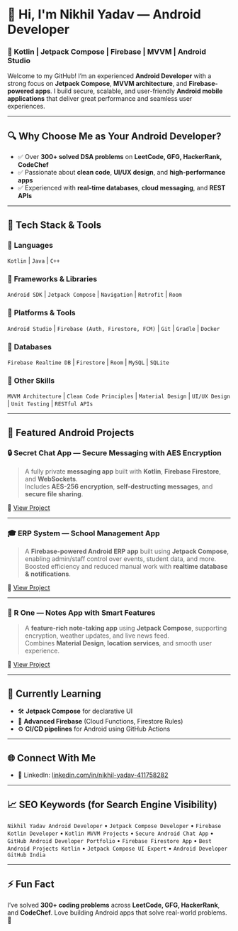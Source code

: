 # 👋 Hi, I'm Nikhil Yadav — Android Developer  
### 🚀 Kotlin | Jetpack Compose | Firebase | MVVM | Android Studio

Welcome to my GitHub! I’m an experienced **Android Developer** with a strong focus on **Jetpack Compose**, **MVVM architecture**, and **Firebase-powered apps**. I build secure, scalable, and user-friendly **Android mobile applications** that deliver great performance and seamless user experiences.

---

## 🔍 Why Choose Me as Your Android Developer?  
- ✅ Over **300+ solved DSA problems** on **LeetCode, GFG, HackerRank, CodeChef**  
- ✅ Passionate about **clean code**, **UI/UX design**, and **high-performance apps**  
- ✅ Experienced with **real-time databases**, **cloud messaging**, and **REST APIs**

---

## 💼 Tech Stack & Tools  

### 🔹 **Languages**
`Kotlin` | `Java` | `C++`

### 🔹 **Frameworks & Libraries**
`Android SDK` | `Jetpack Compose` | `Navigation` | `Retrofit` | `Room`

### 🔹 **Platforms & Tools**
`Android Studio` | `Firebase (Auth, Firestore, FCM)` | `Git` | `Gradle` | `Docker`

### 🔹 **Databases**
`Firebase Realtime DB` | `Firestore` | `Room` | `MySQL` | `SQLite`

### 🔹 **Other Skills**
`MVVM Architecture` | `Clean Code Principles` | `Material Design` | `UI/UX Design` | `Unit Testing` | `RESTful APIs`

---

## 📱 Featured Android Projects  

### 🔒 Secret Chat App — Secure Messaging with AES Encryption  
> A fully private **messaging app** built with **Kotlin**, **Firebase Firestore**, and **WebSockets**.  
> Includes **AES-256 encryption**, **self-destructing messages**, and **secure file sharing**.

🔗 [View Project](https://github.com/Nikhil-Dev-R/Secret-Chat-Demo)

---

### 🎓 ERP System — School Management App  
> A **Firebase-powered Android ERP app** built using **Jetpack Compose**, enabling admin/staff control over events, student data, and more.  
> Boosted efficiency and reduced manual work with **realtime database & notifications**.

🔗 [View Project](https://github.com/Nikhil-Dev-R/ERP)

---

### 📝 R One — Notes App with Smart Features  
> A **feature-rich note-taking app** using **Jetpack Compose**, supporting encryption, weather updates, and live news feed.  
> Combines **Material Design**, **location services**, and smooth user experience.

🔗 [View Project](https://github.com/Nikhil-Dev-R/R-One)

---

## 🌱 Currently Learning  
- 🛠 **Jetpack Compose** for declarative UI  
- 🔐 **Advanced Firebase** (Cloud Functions, Firestore Rules)  
- ⚙️ **CI/CD pipelines** for Android using GitHub Actions  

---

## 🌐 Connect With Me  
- 💼 LinkedIn: [linkedin.com/in/nikhil-yadav-411758282](https://www.linkedin.com/in/nikhil-yadav-411758282?trk=contact-info)

---

## 📈 SEO Keywords (for Search Engine Visibility)

`Nikhil Yadav Android Developer` • `Jetpack Compose Developer` • `Firebase Kotlin Developer` • `Kotlin MVVM Projects` • `Secure Android Chat App` • `GitHub Android Developer Portfolio` • `Firebase Firestore App` • `Best Android Projects Kotlin` • `Jetpack Compose UI Expert` • `Android Developer GitHub India`

---

## ⚡ Fun Fact  
I’ve solved **300+ coding problems** across **LeetCode, GFG, HackerRank**, and **CodeChef**. Love building Android apps that solve real-world problems. 🚀

<!---
Nikhil-Dev-R/Nikhil-Dev-R is a ✨ special ✨ repository because its `README.md` (this file) appears on your GitHub profile.
You can click the Preview link to take a look at your changes.
--->

